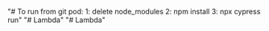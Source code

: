 "# To run from git pod:
1: delete node_modules
2: npm install
3: npx cypress run"
"# Lambda" 
"# Lambda" 
